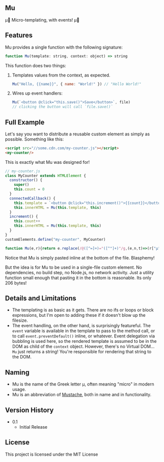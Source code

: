 ## Mu

μ🥸 Micro-templating, with events! μ🥸

## Features

Mu provides a single function with the following signature:
```js
function Mu(template: string, context: object) => string
```
This function does two things:
1. Templates values from the context, as expected.
   ```js
   Mu("Hello, {{name}}", { name: "World!" }) // "Hello World!"
   ```
2. Wires up event handlers:
   ```js
   Mu(`<button @click="this.save()">Save</button>`, file)
   // clicking the button will call `file.save()`

## Full Example

Let's say you want to distribute a reusable custom element as simply as possible. Something like this:

```html
<script src="//some.cdn.com/my-counter.js"></script>
<my-counter/>
```

This is exactly what Mu was designed for!

```js
// my-counter.js
class MyCounter extends HTMLElement {
  constructor() {
    super()
    this.count = 0
  }
  connectedCallback() {
    this.template = `<button @click="this.increment()">{{count}}</button>`
    this.innerHTML = Mu(this.template, this)
  }
  increment() {
    this.count++
    this.innerHTML = Mu(this.template, this)
  }
}
customElements.define("my-counter", MyCounter)

function Mu(e,r){return e.replace(/@([^=]+)="([^"]+)"/g,(e,n,t)=>(r["μ"+n]||=addEventListener(n,e=>e.μ?.apply(r,[e]))||1,`on${n}="event.μ=function(event){${t}}"`)).replace(/{{([^}]+)}}/g,(e,n)=>r[n])}
```

Notice that Mu is simply pasted inline at the bottom of the file. Blasphemy!

But the idea is for Mu to be used in a single-file custom element. No dependencies, no build step, no Node.js, no network activity. Just a utility function small enough that pasting it in the bottom is reasonable. Its only 206 bytes! 

## Details and Limitations
* The templating is as basic as it gets. There are no ifs or loops or block expressions, but I'm open to adding these if it doesn't blow up the filesize.
* The event handling, on the other hand, is surprisingly featureful. The `event` variable is available in the template to pass to the method call, or to call `event.preventDefault()` inline, or whatever. Event delegation via bubbling is used here, so the rendered template is assumed to be in the DOM as child of the `context` object. However, there's no Virtual DOM... `Mu` just returns a string! You're responsible for rendering that string to the DOM.

## Naming
* Mu is the name of the Greek letter μ, often meaning "micro" in modern usage.
* Mu is an abbreviation of [Mustache](https://github.com/janl/mustache.js), both in name and in functionality.

## Version History

* 0.1
    * Initial Release

## License

This project is licensed under the MIT License
